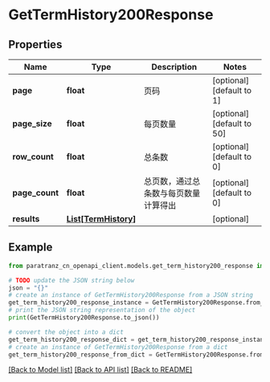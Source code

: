 # GetTermHistory200Response


## Properties

Name | Type | Description | Notes
------------ | ------------- | ------------- | -------------
**page** | **float** | 页码 | [optional] [default to 1]
**page_size** | **float** | 每页数量 | [optional] [default to 50]
**row_count** | **float** | 总条数 | [optional] [default to 0]
**page_count** | **float** | 总页数，通过总条数与每页数量计算得出 | [optional] [default to 0]
**results** | [**List[TermHistory]**](TermHistory.md) |  | [optional] 

## Example

```python
from paratranz_cn_openapi_client.models.get_term_history200_response import GetTermHistory200Response

# TODO update the JSON string below
json = "{}"
# create an instance of GetTermHistory200Response from a JSON string
get_term_history200_response_instance = GetTermHistory200Response.from_json(json)
# print the JSON string representation of the object
print(GetTermHistory200Response.to_json())

# convert the object into a dict
get_term_history200_response_dict = get_term_history200_response_instance.to_dict()
# create an instance of GetTermHistory200Response from a dict
get_term_history200_response_from_dict = GetTermHistory200Response.from_dict(get_term_history200_response_dict)
```
[[Back to Model list]](../README.md#documentation-for-models) [[Back to API list]](../README.md#documentation-for-api-endpoints) [[Back to README]](../README.md)


